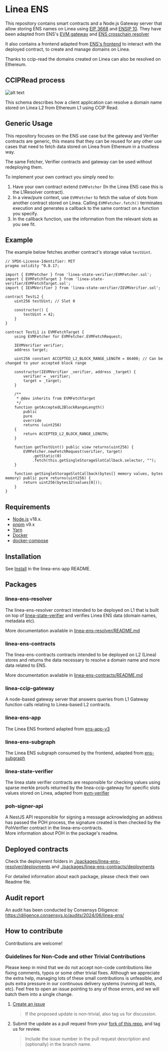 # Linea ENS

This repository contains smart contracts and a Node.js Gateway server that allow storing ENS names on Linea
using [EIP 3668](https://eips.ethereum.org/EIPS/eip-3668)
and [ENSIP 10](https://docs.ens.domains/ens-improvement-proposals/ensip-10-wildcard-resolution).
They have been adapted from ENS's [EVM gateway](https://github.com/ensdomains/evmgateway)
and [ENS crosschain resolver](https://github.com/ensdomains/ens-evmgateway/tree/master/crosschain-resolver)

It also contains a frontend adapted from [ENS's frontend](https://github.com/ensdomains/ens-app-v3) to interact with the
deployed contract, to create and manage domains on Linea.

Thanks to ccip-read the domains created on Linea can also be resolved on Ethereum.

## CCIPRead process

![alt text](./media/LineaENSCCIPRead.png?raw=true)

This schema describes how a client application can resolve a domain name stored on Linea L2 from Ethereum L1 using CCIP
Read.

## Generic Usage

This repository focuses on the ENS use case but the gateway and Verifier contracts are generic, this means that they can
be reused for any other use cases
that need to fetch data stored on Linea from Ethereum in a trustless way.

The same Fetcher, Verifier contracts and gateway can be used without redeploying them.

To implement your own contract you simply need to:

1. Have your own contract extend `EVMFetcher` (In the Linea ENS case this is the L1Resolver contract).
2. In a view/pure context, use `EVMFetcher` to fetch the value of slots from another contract stored on Linea. Calling
   `EVMFetcher.fetch()` terminates execution and generates a callback to the same contract on a function you specify.
3. In the callback function, use the information from the relevant slots as you see fit.

## Example

The example below fetches another contract's storage value `testUint`.

```
// SPDX-License-Identifier: MIT
pragma solidity ^0.8.17;

import { EVMFetcher } from 'linea-state-verifier/EVMFetcher.sol';
import { EVMFetchTarget } from 'linea-state-verifier/EVMFetchTarget.sol';
import { IEVMVerifier } from 'linea-state-verifier/IEVMVerifier.sol';

contract TestL2 {
    uint256 testUint; // Slot 0

    constructor() {
        testUint = 42;
    }
}

contract TestL1 is EVMFetchTarget {
    using EVMFetcher for EVMFetcher.EVMFetchRequest;

    IEVMVerifier verifier;
    address target;

    uint256 constant ACCEPTED_L2_BLOCK_RANGE_LENGTH = 86400; // Can be changed to your accepted block range

    constructor(IEVMVerifier _verifier, address _target) {
        verifier = _verifier;
        target = _target;
    }

    /**
     * @dev inherits from EVMFetchTarget
     */
    function getAcceptedL2BlockRangeLength()
        public
        pure
        override
        returns (uint256)
    {
        return ACCEPTED_L2_BLOCK_RANGE_LENGTH;
    }

    function getTestUint() public view returns(uint256) {
        EVMFetcher.newFetchRequest(verifier, target)
            .getStatic(0)
            .fetch(this.getSingleStorageSlotCallback.selector, "");
    }

    function getSingleStorageSlotCallback(bytes[] memory values, bytes memory) public pure returns(uint256) {
        return uint256(bytes32(values[0]));
    }
}
```

## Requirements

- [Node.js](https://nodejs.org/en/download/package-manager) v18.x.
- [pnpm](https://pnpm.io/installation) v9.x
- [Yarn](https://classic.yarnpkg.com/lang/en/docs/install)
- [Docker](https://docs.docker.com/engine/install/)
- [docker-compose](https://docs.docker.com/compose/install/)

## Installation

See [Install](./packages/linea-ens-app/README.md#install) in the linea-ens-app README.

## Packages

### linea-ens-resolver

The linea-ens-resolver contract intended to be deployed on L1 that is built on top
of [linea-state-verifier](./packages/linea-state-verifier) and verifies Linea ENS data (domain names, metadata etc).

More documentation available in [linea-ens-resolver/README.md](./packages/linea-ens-resolver/README.md)

### linea-ens-contracts

The linea-ens-contracts contracts intended to be deployed on L2 (Linea) stores and returns the data necessary to resolve
a domain name and more data related to ENS.

More documentation available in [linea-ens-contracts/README.md](./packages/linea-ens-contracts/README.md)

### linea-ccip-gateway

A node-based gateway server that answers queries from L1 Gateway function calls relating to Linea-based L2 contracts.

### linea-ens-app

The Linea ENS frontend adapted from [ens-app-v3](https://github.com/ensdomains/ens-app-v3)

### linea-ens-subgraph

The Linea ENS subgraph consumed by the frontend, adapted from [ens-subgraph](https://github.com/ensdomains/ens-subgraph)

### linea-state-verifier

The linea state verifier contracts are responsible for checking values using sparse merkle proofs returned by the
linea-ccip-gateway for specific slots values stored on Linea, adapted
from [evm-verifier](https://github.com/ensdomains/evmgateway/tree/main/evm-verifier)

### poh-signer-api

A NestJS API responsible for signing a message acknowledging an address has passed the POH process, the signature
created is then checked by the PohVerifier contract in the linea-ens-contracts.  
More information about POH in the package's readme.

## Deployed contracts

Check the deployment folders in [./packages/linea-ens-resolver/deployments](./packages/linea-ens-resolver/deployments)
and [./packages/linea-ens-contracts/deployments](./packages/linea-ens-contracts/deployments)

For detailed information about each package, please check their own Readme file.

## Audit report

An audit has been conducted by Consensys Diligence: https://diligence.consensys.io/audits/2024/06/linea-ens/

## How to contribute

Contributions are welcome!

### Guidelines for Non-Code and other Trivial Contributions

Please keep in mind that we do not accept non-code contributions like fixing comments, typos or some other trivial
fixes. Although we appreciate the extra help, managing lots of these small contributions is unfeasible, and puts extra
pressure in our continuous delivery systems (running all tests, etc). Feel free to open an issue pointing to any of
those errors, and we will batch them into a single change.

1. [Create an issue](https://github.com/Consensys/linea-ens/issues)

   > If the proposed update is non-trivial, also tag us for discussion.

2. Submit the update as a pull request from your [fork of this repo](https://github.com/Consensys/linea-ens/fork),
   and tag us for review.

   > Include the issue number in the pull request description and (optionally) in the branch name.
